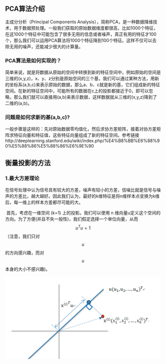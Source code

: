## PCA算法介绍

主成分分析（Principal Components Analysis），简称PCA，是一种数据降维技术，用于数据预处理。一般我们获取的原始数据维度都很高，比如1000个特征，在这1000个特征中可能包含了很多无用的信息或者噪声，真正有用的特征才100个，那么我们可以运用PCA算法将1000个特征降到100个特征。这样不仅可以去除无用的噪声，还能减少很大的计算量。

### PCA算法是如何实现的？

简单来说，就是将数据从原始的空间中转换到新的特征空间中，例如原始的空间是三维的(x,y,z)，x、y、z分别是原始空间的三个基，我们可以通过某种方法，用新的坐标系(a,b,c)来表示原始的数据，那么a、b、c就是新的基，它们组成新的特征空间。在新的特征空间中，可能所有的数据在c上的投影都接近于0，即可以忽略，那么我们就可以直接用(a,b)来表示数据，这样数据就从三维的(x,y,z)降到了二维的(a,b)。

### 问题是如何求新的基(a,b,c)?

一般步骤是这样的：先对原始数据零均值化，然后求协方差矩阵，接着对协方差矩阵求特征向量和特征值，这些特征向量组成了新的特征空间。参考链接http://deeplearning.stanford.edu/wiki/index.php/%E4%B8%BB%E6%88%90%E5%88%86%E5%88%86%E6%9E%90

## 衡量投影的方法

### 1.最大方差理论

​	在信号处理中认为信号具有较大的方差，噪声有较小的方差，信噪比就是信号与噪声的方差比，越大越好。因此我们认为，最好的k维特征是将n维样本点变换为k维后，每一维上的样本方差都尽可能的大。

​	首先，考虑在一维空间 (k=1) 上的投影。我们可以使用 n 维向量u定义这个空间的方向。为了方便(并且不失一般性)，我们假定选择一个单位向量，从而  
$$
u^T u = 1
$$
（注意，我们只对$$ u $$的方向感兴趣，而对 $$u$$本身的大小不感兴趣)。

![pca](https://github.com/benkang-chen/algorithm/blob/master/algorithm_by_python/picture/pca1.png)




